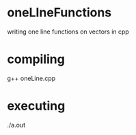# oneLIneFunctions
writing one line functions on vectors in cpp
# compiling 
g++ oneLine.cpp
# executing
./a.out
